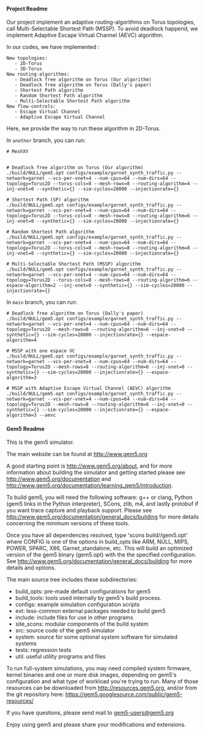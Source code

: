 #### Project Readme

Our project implement an adaptive routing-algorithms on Torus topologies, call Multi-Selectable Shortest Path (MSSP). To avoid deadlock happend, we implement Adaptive Escape Virtual Channel (AEVC) algorithm.

In our codes, we have implemented :
```
New topologies:
   - 2D-Torus
   - 3D-Torus
New routing-algorithms:
   - Deadlock free algorithm on Torus (Our algorithm)
   - Deadlock free algorithm on Torus (Dally's paper)
   - Shortest Path algorithm
   - Random Shortest Path algorithm
   - Multi-Selectable Shortest Path algorithm
New flow-controls:
   - Escape Virtual Channel
   - Adaptive Escape Virtual Channel 
```

Here, we provide the way to run these algorithm in 2D-Torus.

In `another` branch, you can run: 

```
# MeshXY


# Deadlock free algorithm on Torus (Our algorithm)
./build/NULL/gem5.opt configs/example/garnet_synth_traffic.py --network=garnet --vcs-per-vnet=4 --num-cpus=64 --num-dirs=64 --topology=Torus2D --torus-cols=8 --mesh-rows=8 --routing-algorithm=4 --inj-vnet=0 --synthetic={} --sim-cycles=20000 --injectionrate={}

# Shortest Path (SP) algorithm
./build/NULL/gem5.opt configs/example/garnet_synth_traffic.py --network=garnet --vcs-per-vnet=4 --num-cpus=64 --num-dirs=64 --topology=Torus2D --torus-cols=8 --mesh-rows=8 --routing-algorithm=6 --inj-vnet=0 --synthetic={} --sim-cycles=20000 --injectionrate={}

# Random Shortest Path algorithm
./build/NULL/gem5.opt configs/example/garnet_synth_traffic.py --network=garnet --vcs-per-vnet=4 --num-cpus=64 --num-dirs=64 --topology=Torus2D --torus-cols=8 --mesh-rows=8 --routing-algorithm=8 --inj-vnet=0 --synthetic={} --sim-cycles=20000 --injectionrate={}

# Multi-Selectable Shortest Path (MSSP) algorithm
./build/NULL/gem5.opt configs/example/garnet_synth_traffic.py --network=garnet --vcs-per-vnet=4 --num-cpus=64 --num-dirs=64 --topology=Torus2D --torus-cols=8 --mesh-rows=8 --routing-algorithm=6 --espace-algorithm=2 --inj-vnet=0 --synthetic={} --sim-cycles=20000 --injectionrate={}
```

In `main` branch, you can run:
```
# Deadlock free algorithm on Torus (Dally's paper)
./build/NULL/gem5.opt configs/example/garnet_synth_traffic.py --network=garnet --vcs-per-vnet=4 --num-cpus=64 --num-dirs=64 --topology=Torus2D --mesh-rows=8 --routing-algorithm=6 --inj-vnet=0 --synthetic={} --sim-cycles=20000 --injectionrate={} --espace-algorithm=4

# MSSP with one espace VC
./build/NULL/gem5.opt configs/example/garnet_synth_traffic.py --network=garnet --vcs-per-vnet=4 --num-cpus=64 --num-dirs=64 --topology=Torus2D --mesh-rows=8 --routing-algorithm=6 --inj-vnet=0 --synthetic={} --sim-cycles=20000 --injectionrate={} --espace-algorithm=3

# MSSP with Adaptive Escape Virtual Channel (AEVC) algorithm
./build/NULL/gem5.opt configs/example/garnet_synth_traffic.py --network=garnet --vcs-per-vnet=4 --num-cpus=64 --num-dirs=64 --topology=Torus2D --mesh-rows=8 --routing-algorithm=6 --inj-vnet=0 --synthetic={} --sim-cycles=20000 --injectionrate={} --espace-algorithm=3 --aevc
```

#### Gem5 Readme

This is the gem5 simulator.

The main website can be found at http://www.gem5.org

A good starting point is http://www.gem5.org/about, and for
more information about building the simulator and getting started
please see http://www.gem5.org/documentation and
http://www.gem5.org/documentation/learning_gem5/introduction.

To build gem5, you will need the following software: g++ or clang,
Python (gem5 links in the Python interpreter), SCons, zlib, m4, and lastly
protobuf if you want trace capture and playback support. Please see
http://www.gem5.org/documentation/general_docs/building for more details
concerning the minimum versions of these tools.

Once you have all dependencies resolved, type 'scons
build/<CONFIG>/gem5.opt' where CONFIG is one of the options in build_opts like
ARM, NULL, MIPS, POWER, SPARC, X86, Garnet_standalone, etc. This will build an
optimized version of the gem5 binary (gem5.opt) with the the specified
configuration. See http://www.gem5.org/documentation/general_docs/building for
more details and options.

The main source tree includes these subdirectories:
   - build_opts: pre-made default configurations for gem5
   - build_tools: tools used internally by gem5's build process.
   - configs: example simulation configuration scripts
   - ext: less-common external packages needed to build gem5
   - include: include files for use in other programs
   - site_scons: modular components of the build system
   - src: source code of the gem5 simulator
   - system: source for some optional system software for simulated systems
   - tests: regression tests
   - util: useful utility programs and files

To run full-system simulations, you may need compiled system firmware, kernel
binaries and one or more disk images, depending on gem5's configuration and
what type of workload you're trying to run. Many of those resources can be
downloaded from http://resources.gem5.org, and/or from the git repository here:
https://gem5.googlesource.com/public/gem5-resources/

If you have questions, please send mail to gem5-users@gem5.org

Enjoy using gem5 and please share your modifications and extensions.
